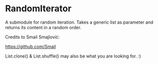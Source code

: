 # RandomIterator
A submodule for random iteration. Takes a generic list as parameter and returns its content in a random order.


Credits to Smail Smajlović:

https://github.com/Smail


List.clone() & List.shuffle() may also be what you are looking for. :)
